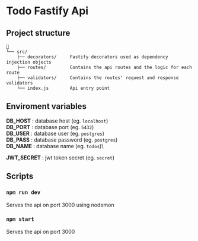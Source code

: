 # Todo Fastify Api

## Project structure

 ```
 📂
 └── src/
     ├── decorators/     Fastify decorators used as dependency injection objects
     ├── routes/         Contains the api routes and the logic for each route
     ├── validators/     Contains the routes' request and response validators
     └── index.js        Api entry point
 ```

## Enviroment variables

 **DB_HOST** : database host       (eg. `localhost`)\
 **DB_PORT** : database port       (eg. `5432`)\
 **DB_USER** : database user       (eg. `postgres`)\
 **DB_PASS** : database password   (eg. `postgres`)\
 **DB_NAME** : database name       (eg. `todos`)\

 **JWT_SECRET** : jwt token secret (eg. `secret`)

## Scripts

 ### `npm run dev`

 Serves the api on port 3000 using nodemon

 ### `npm start`

 Serves the api on port 3000
